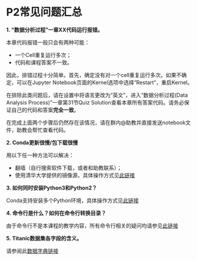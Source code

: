 # P2常见问题汇总

**1. “数据分析过程”一章XX代码运行报错。**

本章代码报错一般只会有两种可能：

- 一个Cell重复运行多次；
- 代码和课程答案不一致。

因此，排错过程十分简单。首先，确定没有对一个cell重复运行多次。如果不确定，可以在Jupyter Notebook页面的Kernel选项中选择“Restart”，重启Kernel。

在排除此类问题后，请在设置中将语言更改为“英文”，进入“数据分析过程(Data Analysis Process)”一章第31节Quiz Solution查看本章所有答案代码。请务必保证自己的代码和答案**完全一致**。

在完成上面两个步骤后仍然存在该情况，请在群内@助教并直接发送notebook文件，助教会帮忙查看代码。

**2. Conda更新很慢/包下载很慢**

用以下任一种方法可以解决：

- 翻墙（自行搜索软件下载，或者和助教联系）；
- 使用清华大学提供的镜像源，具体操作方式见[此链接](https://mirror.tuna.tsinghua.edu.cn/help/anaconda/)

**3. 如何同时安装Python3和Python2？**

Conda支持安装多个Python环境，具体操作方式见[此链接](https://conda.io/docs/py2or3.html)

**4. 命令行是什么？如何在命令行转换目录？**

由于命令行不是本课程的教学内容，所有命令行相关的疑问均请参见[此链接](https://blog.henix.info/blog/windows-cmdbasic/_.html)

**5. Titanic数据集各字段的含义。**

请参阅此[数据字典链接](https://www.kaggle.com/c/titanic/data)

